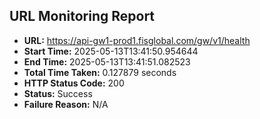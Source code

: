 ## URL Monitoring Report

- **URL:** https://api-gw1-prod1.fisglobal.com/gw/v1/health
- **Start Time:** 2025-05-13T13:41:50.954644
- **End Time:** 2025-05-13T13:41:51.082523
- **Total Time Taken:** 0.127879 seconds
- **HTTP Status Code:** 200
- **Status:** Success
- **Failure Reason:** N/A
